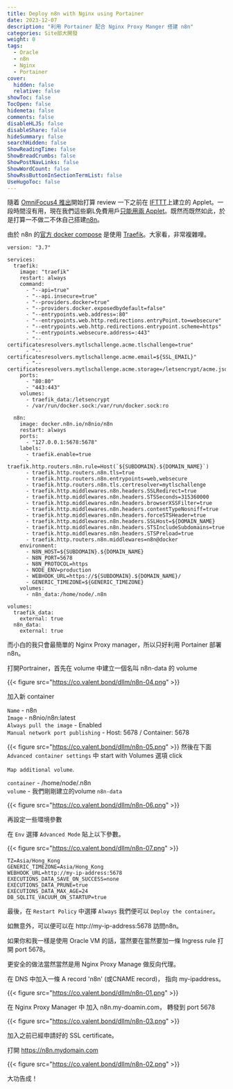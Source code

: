 ```yaml
---
title: Deploy n8n with Nginx using Portainer
date: 2023-12-07
description: "利用 Portainer 配合 Nginx Proxy Manger 搭建 n8n"
categories: Site部大開發
weight: 0
tags:
  - Oracle
  - n8n
  - Nginx
  - Portainer
cover:
  hidden: false
  relative: false
showToc: false
TocOpen: false
hidemeta: false
comments: false
disableHLJS: false
disableShare: false
hideSummary: false
searchHidden: false
ShowReadingTime: false
ShowBreadCrumbs: false
ShowPostNavLinks: false
ShowWordCount: false
ShowRssButtonInSectionTermList: false
UseHugoToc: false
---
```


隨着 [OmniFocus4 推出](https://www.omnigroup.com/blog/introducing-omnifocus-4)開始打算 review 一下之前在 [IFTTT](https://ifttt.com/)上建立的 Applet。一段時間沒有用，現在我們這些窮L免費用戶[只能用兩 Applet](https://ifttt.com/plans)。既然而既然如此，於是打算一不做二不休自己搭建[n8n](https://n8n.io/)。

由於 n8n 的[官方 docker compose](https://docs.n8n.io/hosting/installation/server-setups/docker-compose/) 是使用 [Traefik](https://traefik.io/traefik/)。大家看，非常複雜哩。

```
version: "3.7"

services:
  traefik:
    image: "traefik"
    restart: always
    command:
      - "--api=true"
      - "--api.insecure=true"
      - "--providers.docker=true"
      - "--providers.docker.exposedbydefault=false"
      - "--entrypoints.web.address=:80"
      - "--entrypoints.web.http.redirections.entryPoint.to=websecure"
      - "--entrypoints.web.http.redirections.entrypoint.scheme=https"
      - "--entrypoints.websecure.address=:443"
      - "--certificatesresolvers.mytlschallenge.acme.tlschallenge=true"
      - "--certificatesresolvers.mytlschallenge.acme.email=${SSL_EMAIL}"
      - "--certificatesresolvers.mytlschallenge.acme.storage=/letsencrypt/acme.json"
    ports:
      - "80:80"
      - "443:443"
    volumes:
      - traefik_data:/letsencrypt
      - /var/run/docker.sock:/var/run/docker.sock:ro

  n8n:
    image: docker.n8n.io/n8nio/n8n
    restart: always
    ports:
      - "127.0.0.1:5678:5678"
    labels:
      - traefik.enable=true
      - traefik.http.routers.n8n.rule=Host(`${SUBDOMAIN}.${DOMAIN_NAME}`)
      - traefik.http.routers.n8n.tls=true
      - traefik.http.routers.n8n.entrypoints=web,websecure
      - traefik.http.routers.n8n.tls.certresolver=mytlschallenge
      - traefik.http.middlewares.n8n.headers.SSLRedirect=true
      - traefik.http.middlewares.n8n.headers.STSSeconds=315360000
      - traefik.http.middlewares.n8n.headers.browserXSSFilter=true
      - traefik.http.middlewares.n8n.headers.contentTypeNosniff=true
      - traefik.http.middlewares.n8n.headers.forceSTSHeader=true
      - traefik.http.middlewares.n8n.headers.SSLHost=${DOMAIN_NAME}
      - traefik.http.middlewares.n8n.headers.STSIncludeSubdomains=true
      - traefik.http.middlewares.n8n.headers.STSPreload=true
      - traefik.http.routers.n8n.middlewares=n8n@docker
    environment:
      - N8N_HOST=${SUBDOMAIN}.${DOMAIN_NAME}
      - N8N_PORT=5678
      - N8N_PROTOCOL=https
      - NODE_ENV=production
      - WEBHOOK_URL=https://${SUBDOMAIN}.${DOMAIN_NAME}/
      - GENERIC_TIMEZONE=${GENERIC_TIMEZONE}
    volumes:
      - n8n_data:/home/node/.n8n

volumes:
  traefik_data:
    external: true
  n8n_data:
    external: true

```

而小白的我只會最簡單的 Nginx Proxy manager，所以只好利用 Portainer 部署 n8n。

打開Portrainer，首先在 volume 中建立一個名叫 n8n-data 的 volume

{{< figure src="https://co.valent.bond/dllm/n8n-04.png" >}}

加入新 container

`Name` - n8n  
`Image` - n8nio/n8n:latest  
`Always pull the image` - Enabled  
`Manual network port publishing` - Host: 5678 / Container: 5678

{{< figure src="https://co.valent.bond/dllm/n8n-05.png" >}}
然後在下面 `Advanced container settings` 中 start with Volumes 選項 click 

`Map additional volume`.

`container` - /home/node/.n8n  
`volume` - 我們剛剛建立的volume `n8n-data`

{{< figure src="https://co.valent.bond/dllm/n8n-06.png" >}}
 
再設定一些環境參數

在 `Env` 選擇 `Advanced Mode` 貼上以下參數。

{{< figure src="https://co.valent.bond/dllm/n8n-07.png" >}}

```
TZ=Asia/Hong_Kong 
GENERIC_TIMEZONE=Asia/Hong_Kong
WEBHOOK_URL=http://my-ip-address:5678
EXECUTIONS_DATA_SAVE_ON_SUCCESS=none
EXECUTIONS_DATA_PRUNE=true
EXECUTIONS_DATA_MAX_AGE=24
DB_SQLITE_VACUUM_ON_STARTUP=true
```

最後，在 `Restart Policy` 中選擇 `Always` 
我們便可以 `Deploy the container`。

如無意外，可以便可以在 http://my-ip-address:5678 訪問n8n。

如果你和我一樣是使用 Oracle VM 的話，當然要在當然要加一條 Ingress rule 打開 port 5678。

更安全的做法當然當然是用 Nginx Proxy Manage 做反向代理。

在 DNS 中加入一條 A record 'n8n' (或CNAME record)， 指向 my-ipaddress。

{{< figure src="https://co.valent.bond/dllm/n8n-01.png" >}}

在 Nginx Proxy Manager 中 加入 n8n.my-doamin.com， 轉發到 port 5678

{{< figure src="https://co.valent.bond/dllm/n8n-03.png" >}}

加入之前已經申請好的 SSL certificate。

打開 https://n8n.mydomain.com

{{< figure src="https://co.valent.bond/dllm/n8n-02.png" >}}

大功告成！







